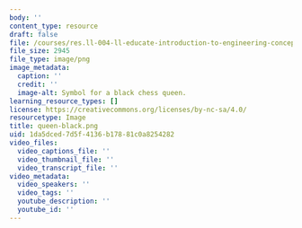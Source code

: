 ```yaml
---
body: ''
content_type: resource
draft: false
file: /courses/res.ll-004-ll-educate-introduction-to-engineering-concepts-spring-2022/queen-black.png
file_size: 2945
file_type: image/png
image_metadata:
  caption: ''
  credit: ''
  image-alt: Symbol for a black chess queen.
learning_resource_types: []
license: https://creativecommons.org/licenses/by-nc-sa/4.0/
resourcetype: Image
title: queen-black.png
uid: 1da5dced-7d5f-4136-b178-81c0a8254282
video_files:
  video_captions_file: ''
  video_thumbnail_file: ''
  video_transcript_file: ''
video_metadata:
  video_speakers: ''
  video_tags: ''
  youtube_description: ''
  youtube_id: ''
---
```

